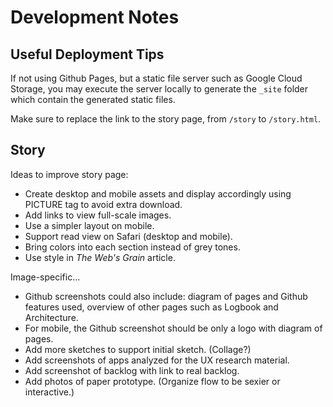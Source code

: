 # Development Notes

## Useful Deployment Tips

If not using Github Pages, but a static file server such as Google Cloud Storage,
you may execute the server locally to generate the `_site` folder which contain the generated static files.

Make sure to replace the link to the story page, from `/story` to `/story.html`.

## Story

Ideas to improve story page:

 - Create desktop and mobile assets and display accordingly using PICTURE tag
    to avoid extra download.
 - Add links to view full-scale images.
 - Use a simpler layout on mobile.
 - Support read view on Safari (desktop and mobile).
 - Bring colors into each section instead of grey tones.
 - Use style in *The Web's Grain* article.

Image-specific...

 - Github screenshots could also include:
    diagram of pages and Github features used, 
    overview of other pages such as Logbook and Architecture.
 - For mobile, the Github screenshot should be only a logo with diagram of pages.
 - Add more sketches to support initial sketch. (Collage?)
 - Add screenshots of apps analyzed for the UX research material.
 - Add screenshot of backlog with link to real backlog.
 - Add photos of paper prototype. (Organize flow to be sexier or interactive.)
